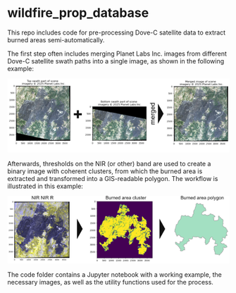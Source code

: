 # wildfire_prop_database
This repo includes code for pre-processing Dove-C satellite data to extract burned areas semi-automatically. 


The first step often includes merging Planet Labs Inc. images from different Dove-C satellite swath paths into a single image, as shown in the following example:

![Workflow of merging process](./imgs_readme/workflow_merge.png)

Afterwards, thresholds on the NIR (or other) band are used to create a binary image with coherent clusters, from which the burned area is extracted and transformed into a GIS-readable polygon. 
The workflow is illustrated in this example:

![Workflow of extracting the burned area](./imgs_readme/workflow_image_to_polygon.png)

The code folder contains a Jupyter notebook with a working example, the necessary images, as well as the utility functions used for the process.
